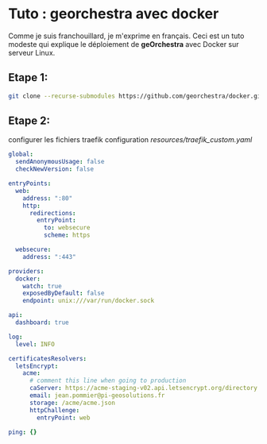 # Tuto : georchestra avec docker

Comme je suis franchouillard, je m'exprime en français. Ceci est un tuto modeste qui explique le déploiement de **geOrchestra** avec Docker sur serveur Linux.

## Etape 1:
```bash
git clone --recurse-submodules https://github.com/georchestra/docker.git
```
## Etape 2:
configurer les fichiers traefik configuration
*resources/traefik_custom.yaml*
```yaml
global: 
  sendAnonymousUsage: false
  checkNewVersion: false

entryPoints:
  web:
    address: ":80"
    http:
      redirections:
        entryPoint:
          to: websecure
          scheme: https

  websecure:
    address: ":443"

providers:
  docker:
    watch: true
    exposedByDefault: false
    endpoint: unix:///var/run/docker.sock

api:
  dashboard: true

log:
  level: INFO

certificatesResolvers:
  letsEncrypt:
    acme:
      # comment this line when going to production
      caServer: https://acme-staging-v02.api.letsencrypt.org/directory
      email: jean.pommier@pi-geosolutions.fr
      storage: /acme/acme.json
      httpChallenge:
        entryPoint: web

ping: {}
```
